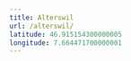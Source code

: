 ```yaml
---
title: Alterswil
url: /alterswil/
latitude: 46.915154300000005
longitude: 7.664471700000001
---
```

